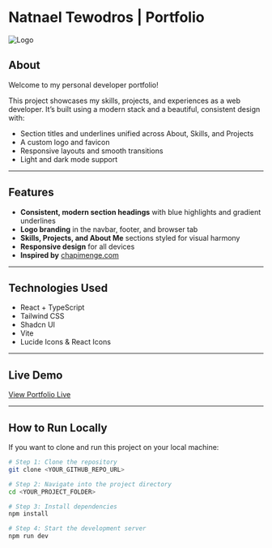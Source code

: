 # Natnael Tewodros | Portfolio

![Logo](/assets/logo.jpg)


## About

Welcome to my personal developer portfolio!

This project showcases my skills, projects, and experiences as a web developer. It’s built using a modern stack and a beautiful, consistent design with:
- Section titles and underlines unified across About, Skills, and Projects
- A custom logo and favicon
- Responsive layouts and smooth transitions
- Light and dark mode support

---

## Features

- **Consistent, modern section headings** with blue highlights and gradient underlines
- **Logo branding** in the navbar, footer, and browser tab
- **Skills, Projects, and About Me** sections styled for visual harmony
- **Responsive design** for all devices
- **Inspired by** [chapimenge.com](https://chapimenge.com/)

---

## Technologies Used

- React + TypeScript
- Tailwind CSS
- Shadcn UI
- Vite
- Lucide Icons & React Icons

---

## Live Demo

[View Portfolio Live](<YOUR_LIVE_DEMO_URL>)

---

## How to Run Locally

If you want to clone and run this project on your local machine:

```sh
# Step 1: Clone the repository
git clone <YOUR_GITHUB_REPO_URL>

# Step 2: Navigate into the project directory
cd <YOUR_PROJECT_FOLDER>

# Step 3: Install dependencies
npm install

# Step 4: Start the development server
npm run dev
